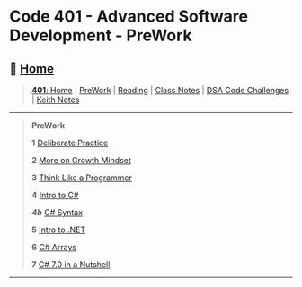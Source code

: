 # Code 401 - Advanced Software Development - PreWork

## 🏡 [**Home**](https://mistidinzy.github.io/ReadingNotes/)

> [**401**: Home](https://mistidinzy.github.io/ReadingNotes/401/401home.html)
|
[PreWork](preworkRM.md)
|
[Reading](/ReadingREADME.md)
|
[Class Notes](class/0-classhome.md)
|
[DSA Code Challenges](https://github.com/mistidinzy/data-structures-and-algorithms)
|
[Keith Notes](/401/knotes-README.md)

_____

> **PreWork**
>
> **1** [Deliberate Practice](prework/01-DeliberatePractice.md)
>
> **2** [More on Growth Mindset](prework/02-GrowthMindset.md)
>
> **3** [Think Like a Programmer](prework/03-Programmer.md)
>
> **4** [Intro to C#](prework/04-IntroToCSharp.md)
>
> ***4b*** [C# Syntax](prework/04b-cSharpSyntax.md)
>
> **5** [Intro to .NET](prework/05-IntroToNet.md)
>
> **6** [C# Arrays](prework/06-cSharpArrays.md)
>
> **7** [C# 7.0 in a Nutshell](prework/07-cSharpNutshell.md)

_____
